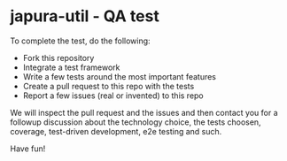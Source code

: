 # japura-util - QA test

To complete the test, do the following:

 - Fork this repository
 - Integrate a test framework
 - Write a few tests around the most important features
 - Create a pull request to this repo with the tests
 - Report a few issues (real or invented) to this repo

We will inspect the pull request and the issues and then contact you for a followup discussion about the technology choice, the tests choosen, coverage, test-driven development, e2e testing and such.

Have fun!
